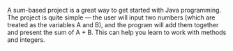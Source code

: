 A sum-based project is a great way to get started with Java programming. The project is quite simple — the user will input two numbers (which are treated as the variables A and B), and the program will add them together and present the sum of A + B. This can help you learn to work with methods and integers.